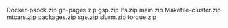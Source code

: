 Docker-psock.zip
gh-pages.zip
gsp.zip
lfs.zip
main.zip
Makefile-cluster.zip
mtcars.zip
packages.zip
sge.zip
slurm.zip
torque.zip
